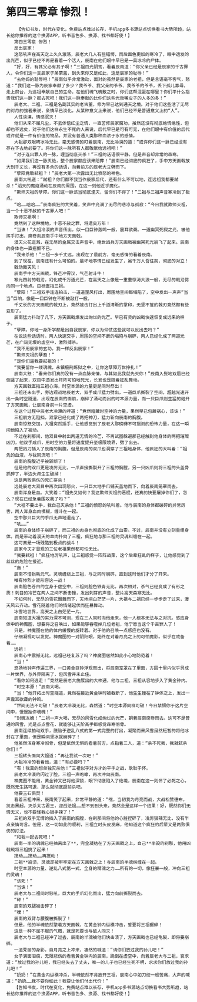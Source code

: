 # 第四三零章 惨烈！
        【告知书友，时代在变化，免费站点难以长存，手机app多书源站点切换看书大势所趋，站长给你推荐的这个换源APP，听书音色多、换源、找书都好使！】
       第四三零章 惨烈！
       反出辰家！
       这怒吼声在高天之上久久激荡，辰老大几人有些错愕，而后面色更加的寒冷了，眼中透发的出光芒，似乎已经不再是看着一个活人，辰南在他们眼中早已是一具冰冷的尸体。
       “好，好，有其父必有其子啊！”三祖目光阴鸷，看着辰南道：“你父亲已经是辰家的千古罪人，令你们这一支辰家子弟蒙羞，到头来你又是如此，这是辰家的耻辱！”
       “去他妈的耻辱吧！”辰南似乎非常激动，面对的虽然是辰家的老祖，但是言语毫不客气，怒道：“我们这一脉为辰家奉献了多少？我爷爷、我父亲的爷爷、我爷爷的爷爷，丢下孤儿寡母，走上祭台，为远祖奉献自己的生命，在他们魂飞魄散之时，你们这帮混蛋在哪里？你们平什么指责我们这一脉？都去死吧！我们这一脉奉献的比你们这些光动嘴皮子的人多的多！”
       辰老大、二祖、三祖是名副其实的老古董，修为早已达到通天之境。对于他们这些活了无尽的对月的强者来说，亲情早已淡化，从某种意义上来说，他们已经不是普通意义上的“人”。
       人性淡漠，情感泯灭！
       他们从来不履凡尘，不去体悟红尘之情，一直苦修辰家魔功，虽然还没有彻底绝情绝性，但却也不远矣，对于他们这样永生不死的人来说，后代早已是可有可无，在他们眼中有价值的后代或许就是一件有价值的物品，并没有普通人类那种血浓于水的感情。
       大祖那双眼睛冰冷无比，毫无感情的盯着辰南，无比冷漠的道：“或许你们这一脉已经没有存在下去地必要了。将你们这一脉所有人都敬献给远祖吧！”
       “对于连出罪人的一脉，理当彻底灭杀！”三祖的话语很平静。但是声音却非常的森寒。
       “如果我们这一脉灭绝，整个辰家都应该来陪葬！”辰南已经彻底的疯狂了，手中方天画戟放大到千丈长，再没有多余的话语，向着前方的辰老大立劈而下。
       “孽障竟敢弒祖？！”辰老大第一次露出无比愤怒的神色。
       辰南大吼道：“弒祖？你们都不我当作辰家后代，还有什么不可以地，连远祖我都要弒杀！”滔天的魔焰涌动在辰南的周围，在这一刻他近乎魔化。
       “欺师灭祖的孽障。你们这一脉该当彻底湮灭，留你们不得了！”二祖与三祖声音寒冷到了极点。
       “哈……哈哈……”辰南疯狂的大笑着，笑声中充满了无尽的悲凉与孤寂：“今日我就欺师灭祖，当一个十恶不赦的千古罪人吧！”
       欺师灭祖啊！
       竟然到了这种境地，十恶不赦之罪，将遗臭万年！
       “当诛！”大祖冷漠的声音传出，似一口巨钟轰鸣一般，震耳欲聋。一道幽冥死寂之光，被他挥手打出，席卷向辰南手中地方天画戟。
       漫天火花迸溅，在无尽的金属交击声音中，绝世凶兵方天画戟被幽冥死光崩飞了起来。辰南的身体也一直摇颤不已。
       “我来杀他！”三祖一步千丈远，出现在了最前方，毫无感情的看着辰南。
       到了现在，辰南还有什么可怕的。最坏地事情已经发生了，虽千万人吾往矣，彻底的对立！
       戟动舞天风！
       辰南手中方天画戟，锋芒冲霄汉，气芒射斗牛！
       寒光四射的戟刃，幻化成千万道光芒，在高天之上像是一重重惊涛大浪一般，无尽的戟刃劈向同一个地点。目标直指三祖。
       “孽障！”三祖双手连连拍击，一道道罡风打出，周围地空间都塌陷了，空中发出一声声“当当”巨响，像是一口巨钟在不断被敲打一般。
       千丈长的方天画戟的戟刃上，竟然被击打出上千道清晰的掌印，无坚不摧的戟刃竟然都有些变形了。
       辰南猛力抖动了几下，方天画戟爆发出绚烂的光芒。早已有灵的凶戟快速恢复成远来的样子。
       “孽障。你地一身所学都是出自我辰家，你以为仰仗这些就可以反出去吗？”
       在说这些话语时。两人快速交手，周围的空间不断的塌陷与崩碎，两人已经化成了两道光芒，在广阔无垠的虚空中，激烈搏杀。
       “我不用辰家的玄功，我一样反出辰家！”
       “欺师灭祖的孽畜！”
       “是你们逼我要弒祖的！”
       “我要留你一缕魂魄，永镇极刑炼狱之中，让你这孽障万世挣扎！”
       辰南大怒：“看来你们真的没有一点血脉亲情，与其如此我就先灭你！”辰南入鬓地双眉已经倒竖了起来，双目中透发出阵阵可怕地死光，长发也是随着狂乱舞动。
       方天画戟直指三祖心海，时空本源的力量更是同时祭出！
       三祖还未出手，旁边观战地辰老大，双手成爪猛力劈出，一道巨爪撕裂了空间，超越光速开出一条时空隧道，出现在辰南的面前，崩碎了涌动而出的时本源力量，而一只巨爪则生猛的砸开了方天画戟，让辰南身前一片空虚。
       在这个过程中辰老大冷漠的哼道：“竟然暗藏时空神的力量，果然早已包藏祸心，该诛！”
       三祖前方无阻挡，双掌已经化成了两把神刀，猛力斩向辰南的胸腹。
       辰南惊怒交加，大祖突然插手，让他感觉到了辰老大那磅礴不可揣测的恐怖力量，在这一瞬间他陷入了被动。
       不过在刹那间，他双目中射出两道无情的冷芒，不再试图躲避那已经触到他身体的两把璀璨凶刀，他双手成爪，用时空的力量将速度提升至极限境界，劈了出去。
       两把凶刀插入了辰南的胸腹。但是辰南的双爪也洞穿了三祖地身体，他疯狂的大叫着：“祖先的血液，与我同流吧！”
       辰南的胸腹近乎被斩断了！
       但是他的双爪更是凌厉无比，一爪直接撕裂开了三祖的胸膛，另一只凶爪则将三祖的头盖骨抓碎了，半边头颅生生破掉！
       这是两败俱伤的死亡拼杀！
       远处辰老大双目中再次出现怒火，一只巨大地手爪铺天盖地而下，向着辰南笼罩而去。
       辰南浑身是血。大笑着：“祖先又如何？我这欺师灭祖的恶棍，还真的快要屠掉你们了，怎么？现在已经急着围攻我了吗？”
       “大祖不要出手，我自己灭杀他！”三祖的愤怒的吼叫着。他与辰南的身体都破碎的异常厉害，两人浑身血肉模糊，缠斗在一起。
       空中那只巨大的手爪无声地退走了。
       “吼……”
       辰南的身体终于崩碎了，而三祖的肉身也彻底的化成了血雾。不过，辰南并没有立刻重组身体。而是带动着漫天的血肉扑向了三祖，疯狂地与那三祖的灵魂纠缠在一起。
       这可真是一场残酷到极点的战斗！
       辰家今天才显现的三位老祖果然都可怕无比。
       “我要弒祖！”疯狂地厉吼声，让三祖感觉一阵阵战栗，这个后辈狂乱的样子，让他感觉到了丝丝的危险在接近。
       “轰！”
       辰南不惜损耗元气。灵魂缠绕上三祖，与之同时崩碎，直到这时他们才分了开来。
       唯有惨烈才能形容这一战！
       辰南脸色苍白的立身于虚空中，三祖则脸色铁青无比。再次相对，杀气已经变成了有形之质！刺目的冷芒在两人之间不断击撞，发出刺耳的声音，整片高天森寒无比。
       不知何时，无尽的雪花飘舞而下，天地间白茫茫一片，大祖与二祖已经一步步走了过来，漫天风云齐动。雪花随着他们的情绪起伏而狂暴舞动。
       冰雪地世界，高天之上白茫茫一片。
       辰南知道大祖的实力深不可测，现在三人同时向他走来，他一人根本无法与之对抗。感应身体中的神魔图，想要将之召唤出，如果能够吞噬掉几位老祖，他宁愿当这个千古罪人了！
       只是，神魔图在他的体内缓慢的旋转着。对于他的召唤一点感应也没有。
       仔细凝视可以发觉。神魔图的一对阴阳眼，始终在对着月亮之上的可怕魔影。似乎在戒备着……
       远祖！
       辰南心中震撼无比，远祖已经复苏了吗？神魔图居然如此小心地防范着！
       “当！”
       悠扬地钟声传遍三界，一口黄金巨钟浮现而出，将辰南笼罩在了里面，方圆十里内似乎另成一片世界，与外界隔离了，但风雪并未止住。
       “看你如何逃走！”竟然是辰老大施展出的大神通，他与二祖、三祖从容地步入了黄金钟内。
       “时空本源！”辰南大喝。
       “当！”他开拓出时空隧道，竟然在接近黄金钟时被截断了，他生生撞在了钟体之上，发出一声震耳欲聋的钟鸣。
       “世间无法不可破！”辰老大冷漠无比，森然道：“时空本源同样可破！今日禁锢你于这片空间中，慢慢抽你魂魄！”
       “封魂冻魄！”二祖一声大喝，无尽的风雪化成绚烂的光芒，朝着辰南席卷而去。这可不是普通的风雪，光是点点雪花，就能够让天阶高手都感觉森寒彻骨。
       辰南连续拍动双手，脱胎于逆乱八式的第一式完整的打出，凝聚而来风雪虽然短暂的将他冰封在了里面，但是瞬间坚冰就崩碎了！
       他虽然浑身寒冷彻骨，但是依然无惧的看着前方，点指着三人，道：“杀不死我，我就弑杀你们！”
       三祖转头面向大祖道：“再让我试一次吧！”
       大祖冷冷的看着他，道：“有必要吗？”
       “有！我真的想单独灭杀他！”三祖似乎对方才的平手之战，耿耿于怀。
       辰老大冷漠的闪过了脸，三祖一声咆哮，再次冲向辰南。
       神魔图不能用，黄金钟又已将他深锁，眼下彻底陷入了绝境，辰南在这一刻怀了必死之心，既然无生路可退，那么就彻底超前杀吧。
       他要玉石俱焚！
       看着三祖冲来，辰南笑了起来，非常平静的道：“嘿，当初我为月亮而战，大战松赞德布，抗击黑起，灭杀太古君王，迎战法祖……想不到到头来，竟然会是这样一个结果！好，既然你们无情无义，也不要怪我心狠手辣了！”
       三祖的双手无情的插入了辰南的胸膛，在刹那间将他的心脏捏碎了，凌厉狠辣无比，没有半点亲情可言。但是，这一切如此的顺利，三祖立时头皮发麻，他知道这个疯狂的后辈又是两败俱伤的打法。
       “和我一起去死吧！”
       辰南一半的魂魄已经抽离出了**，完全凝结在了方天画戟之上，自己**半毁的刹那，他用凶戟戟将三祖挑了起来！
       搅动……搅动……再搅动！
       三祖**崩溃，灵魂却被牢牢定在方天画戟之上！与辰南的半魂纠缠在一起。
       时空本源的力量、逆乱八式第一式、全身的精魂之力……所有的一切，像狂暴一般，冲向三祖的灵魂！
       “该死！”
       “当诛！”
       辰老大与二祖同时怒吼，巨大的手爪幻化而出，猛力向前撕裂而去。
       “砰！”
       辰南的双腿被击碎了！
       “噗！”
       辰南的双臂与腰腹被撕裂了！
       但是，他的半魂依然擎着方天画戟，在黄金钟内纵横冲击，誓要将三祖碾碎！
       这是一种不屈不服的气概，就是死要也与敌人同灭！
       辰老大与二祖已经冲了过去，辰南的半魂被他们快击溃了，方天画戟也已经龟裂，即将要崩碎。
       一道秀丽的身影，自月亮之上冲来，凄然的喊道：“请你们放过我的孙儿吧！”
       女子满面泪痕，无限悲伤的看着黄金钟内的辰南，跪倒在虚空中，向着辰老大与二祖，哀求道：“放过我的孙儿吧，我已经失去了丈夫，唯一的儿子也已经生死不明，求求你们放过我的孙儿吧！”
       “奶奶！”在黄金内纵横冲杀，半魂依然不肯放开三祖，辰南心中如刀绞一般苦痛，大声的喊道：“奶奶……我不要你如此！我要让他们付出代价！”
       【告知书友，时代在变化，免费站点难以长存，手机app多书源站点切换看书大势所趋，站长给你推荐的这个换源APP，听书音色多、换源、找书都好使！】